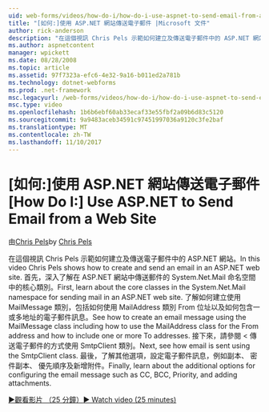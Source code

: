```yaml
---
uid: web-forms/videos/how-do-i/how-do-i-use-aspnet-to-send-email-from-a-web-site
title: "[如何:]使用 ASP.NET 網站傳送電子郵件 |Microsoft 文件"
author: rick-anderson
description: "在這個視訊 Chris Pels 示範如何建立及傳送電子郵件中的 ASP.NET 網站。 首先，深入了解 f System.Net.Mail 命名空間中的核心類別..."
ms.author: aspnetcontent
manager: wpickett
ms.date: 08/28/2008
ms.topic: article
ms.assetid: 97f7323a-efc6-4e32-9a16-b011ed2a781b
ms.technology: dotnet-webforms
ms.prod: .net-framework
msc.legacyurl: /web-forms/videos/how-do-i/how-do-i-use-aspnet-to-send-email-from-a-web-site
msc.type: video
ms.openlocfilehash: 1b6b6ebf60ab33ecaf33e55fbf2a09b6d83c5120
ms.sourcegitcommit: 9a9483aceb34591c97451997036a9120c3fe2baf
ms.translationtype: MT
ms.contentlocale: zh-TW
ms.lasthandoff: 11/10/2017
---
```

<a name="how-do-i-use-aspnet-to-send-email-from-a-web-site"></a><span data-ttu-id="6878c-104">[如何:]使用 ASP.NET 網站傳送電子郵件</span><span class="sxs-lookup"><span data-stu-id="6878c-104">[How Do I:] Use ASP.NET to Send Email from a Web Site</span></span>
====================
<span data-ttu-id="6878c-105">由[Chris Pels](https://twitter.com/chrispels)</span><span class="sxs-lookup"><span data-stu-id="6878c-105">by [Chris Pels](https://twitter.com/chrispels)</span></span>

<span data-ttu-id="6878c-106">在這個視訊 Chris Pels 示範如何建立及傳送電子郵件中的 ASP.NET 網站。</span><span class="sxs-lookup"><span data-stu-id="6878c-106">In this video Chris Pels shows how to create and send an email in an ASP.NET web site.</span></span> <span data-ttu-id="6878c-107">首先，深入了解在 ASP.NET 網站中傳送郵件的 System.Net.Mail 命名空間中的核心類別。</span><span class="sxs-lookup"><span data-stu-id="6878c-107">First, learn about the core classes in the System.Net.Mail namespace for sending mail in an ASP.NET web site.</span></span> <span data-ttu-id="6878c-108">了解如何建立使用 MailMessage 類別，包括如何使用 MailAddress 類別 From 位址以及如何包含一或多地址的電子郵件訊息。</span><span class="sxs-lookup"><span data-stu-id="6878c-108">See how to create an email message using the MailMessage class including how to use the MailAddress class for the From address and how to include one or more To addresses.</span></span> <span data-ttu-id="6878c-109">接下來，請參閱 < 傳送電子郵件的方式使用 SmtpClient 類別。</span><span class="sxs-lookup"><span data-stu-id="6878c-109">Next, see how email is sent using the SmtpClient class.</span></span> <span data-ttu-id="6878c-110">最後，了解其他選項，設定電子郵件訊息，例如副本、 密件副本、 優先順序及新增附件。</span><span class="sxs-lookup"><span data-stu-id="6878c-110">Finally, learn about the additional options for configuring the email message such as CC, BCC, Priority, and adding attachments.</span></span>

[<span data-ttu-id="6878c-111">&#9654;觀看影片 （25 分鐘）</span><span class="sxs-lookup"><span data-stu-id="6878c-111">&#9654; Watch video (25 minutes)</span></span>](https://channel9.msdn.com/Blogs/ASP-NET-Site-Videos/how-do-i-use-aspnet-to-send-email-from-a-web-site)
